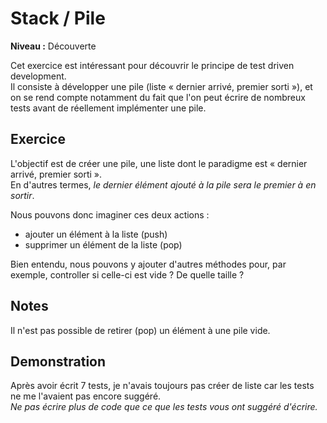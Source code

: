 # Stack / Pile

**Niveau :** Découverte

Cet exercice est intéressant pour découvrir le principe de test driven development.  
Il consiste à développer une pile (liste « dernier arrivé, premier sorti »), et on se rend compte notamment du fait que l'on peut écrire de nombreux tests avant de réellement implémenter une pile.

## Exercice

L'objectif est de créer une pile, une liste dont le paradigme est « dernier arrivé, premier sorti ».  
En d'autres termes, _le dernier élément ajouté à la pile sera le premier à en sortir_.

Nous pouvons donc imaginer ces deux actions : 
 - ajouter un élément à la liste (push)
 - supprimer un élément de la liste (pop)

Bien entendu, nous pouvons y ajouter d'autres méthodes pour, par exemple, controller si celle-ci est vide ? De quelle taille ?

## Notes

Il n'est pas possible de retirer (pop) un élément à une pile vide.

## Demonstration

Après avoir écrit 7 tests, je n'avais toujours pas créer de liste car les tests ne me l'avaient pas encore suggéré.  
_Ne pas écrire plus de code que ce que les tests vous ont suggéré d'écrire._